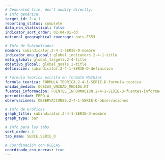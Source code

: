 ```yaml
---
# Generated file, don't modify directly.
# Info genérica
target_id: 2.4.1
reporting_status: complete
data_non_statistical: false
indicator_sort_order: 02-04-01-dd
national_geographical_coverage: nuts.ES53

# Info de Subindicador
nombre: subindicator.2-4-1-SERIE-D-nombre
indicador_onu_global: global_indicators.2-4-1-title
meta_global: global_targets.2-4-title
objetivo_global: global_goals.2-title
definicion: subindicator.2-4-1-SERIE-D-definicion

# Fórmula teórica escrita en formato MathJax
formula_teorica: FORMULA_TEORICA.2-4-1-SERIE-D-formula-teorica
unidad_medida: OCECAS_UNIDAD_MEDIDA.KT
fuentes_informacion: FUENTES_INFORMACION.2-4-1-SERIE-D-fuentes-informacion
periodicidad: FREQ.A
observaciones: OBSERVACIONES.2-4-1-SERIE-D-observaciones

# Info de Gráficas
graph_title: subindicator.2-4-1-SERIE-D-nombre
graph_type: bar

# Info para las tabs
sort_order: 4
tab_name: SERIE.SERIE_D

# Coordinación con OCECAS
coordinado_con_ocecas: true
---
```


